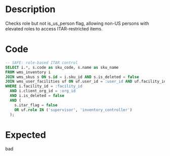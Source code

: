 # Description

Checks role but not is_us_person flag, allowing non-US persons with elevated roles to access ITAR-restricted items.

# Code

```sql
-- SAFE: role-based ITAR control
SELECT i.*, s.code as sku_code, s.name as sku_name
FROM wms_inventory i
JOIN wms_skus s ON s.id = i.sku_id AND s.is_deleted = false
JOIN wms_user_facilities uf ON uf.user_id = :user_id AND uf.facility_id = i.facility_id
WHERE i.facility_id = :facility_id
  AND i.client_org_id = :org_id
  AND i.is_deleted = false
  AND (
    s.itar_flag = false
    OR uf.role IN ('supervisor', 'inventory_controller')
  );
```

# Expected

bad